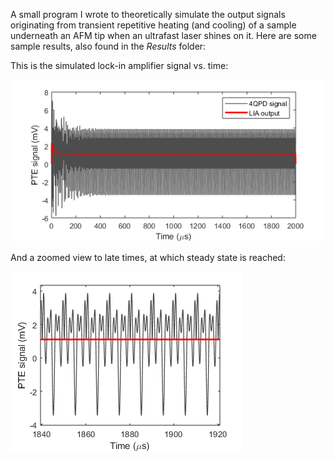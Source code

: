 A small program I wrote to theoretically simulate the output signals originating from transient repetitive heating (and cooling) of a sample underneath an AFM tip when an ultrafast laser shines on it.
Here are some sample results, also found in the *Results* folder:

This is the simulated lock-in amplifier signal vs. time:

![Lock-in amplifier signal vs. time](Results/LIA_signal_vs_time.png)

And a zoomed view to late times, at which steady state is reached:

![Lock-in amplifier signal vs. time (zoom)](Results/LIA_signal_vs_time_zoom.png)

